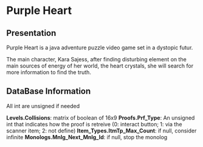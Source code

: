 # Purple Heart

## Presentation

Purple Heart is a java adventure puzzle video game set in a dystopic futur.

The main character, Kara Sajess, after finding disturbing element on the main sources of energy of her world, 
the heart crystals, she will search for more information to find the truth.

## DataBase Information
All int are unsigned if needed

**Levels.Collisions**: matrix of boolean of 16x9
**Proofs.Prf_Type**: An unsigned int that indicates how the proof is retreive (0: interact button; 
1: via the scanner item; 2: not define)
**Item_Types.ItmTp_Max_Count**: if null, consider infinite
**Monologs.Mnlg_Next_Mnlg_Id**: if null, stop the monolog
